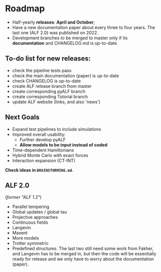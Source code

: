 # Roadmap

* Half-yearly **releases**: **April and October**;
* Have a new documentation paper about every three to four years. The last one (ALF 2.0) was published on 2022.
* Development branches to be merged to master only if its **documentation** and CHANGELOG.md is up-to-date.


 To-do list for new releases:
 ---
  - check the pipeline tests pass
  - check the main documentation (paper) is up-to-date
  - check CHANGELOG is up-to-date
  - create ALF release branch from master
  - create corresponding pyALF branch
  - create corresponding Tutorial branch
  - update ALF website (links, and also 'news')


Next Goals
---

- Expand test pipelines to include simulations
- Improved overall usability:
  - Further develop pyALF
  - **Allow models to be input instead of coded**
- Time-dependent Hamiltonians
- Hybrid Monte Carlo with exact forces
- Interaction expansion (CT-INT)

**Check ideas in `BRAINSTORMING.md`**.


ALF 2.0
---
(_former "ALF 1.2"_)

- Parallel tempering
- Global updates / global tau
- Projective approaches
- Continuous fields
- Langevin
- Maxent
- More models
- Trotter symmetric
- Predefined structures.
The last two still need some work from Fakher, and Langevin has to be merged in, but then the code will be essentially ready for release and we only have to worry about the documentation (paper).


